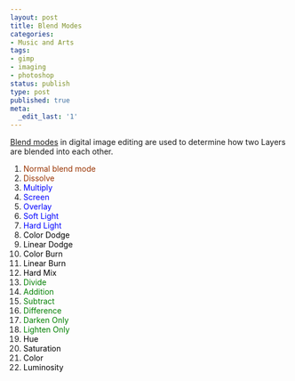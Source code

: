 ```yaml
---
layout: post
title: Blend Modes
categories:
- Music and Arts
tags:
- gimp
- imaging
- photoshop
status: publish
type: post
published: true
meta:
  _edit_last: '1'
---
```

<a href="http://en.wikipedia.org/wiki/Blend_modes">Blend modes</a> in digital image editing are used to determine how two Layers are blended into each other.
<ol>
	<li><span style="color: #993300;">Normal blend mode</span></li>
	<li><span style="color: #993300;">Dissolve</span></li>
	<li><span style="color: #0000ff;">Multiply</span></li>
	<li><span style="color: #0000ff;">Screen</span></li>
	<li><span style="color: #0000ff;">Overlay</span></li>
	<li><span style="color: #0000ff;">Soft Light</span></li>
	<li><span style="color: #0000ff;">Hard Light</span></li>
	<li><span style="color: #0000ff;"><span style="color: #000000;">Color Dodge</span></span></li>
	<li><span style="color: #0000ff;"><span style="color: #000000;">Linear Dodge</span></span></li>
	<li><span style="color: #0000ff;"><span style="color: #000000;">Color Burn</span></span></li>
	<li><span style="color: #0000ff;"><span style="color: #000000;">Linear Burn</span></span></li>
	<li><span style="color: #0000ff;"><span style="color: #000000;">Hard Mix</span></span></li>
	<li><span style="color: #0000ff;"><span><span style="color: #008000;">Divide</span></span></span></li>
	<li><span style="color: #0000ff;"><span><span style="color: #008000;"><span style="color: #000000;"><span style="color: #008000;">Addition</span></span></span></span></span></li>
	<li><span style="color: #0000ff;"><span><span style="color: #008000;"><span style="color: #000000;"><span style="color: #008000;"><span style="color: #000000;"><span style="color: #008000;">Subtract</span></span></span></span></span></span></span></li>
	<li><span style="color: #0000ff;"><span><span style="color: #008000;"><span style="color: #000000;"><span style="color: #008000;"><span style="color: #000000;"><span style="color: #008000;"><span style="color: #000000;"><span style="color: #008000;">Difference</span></span></span></span></span></span></span></span></span></li>
	<li><span style="color: #0000ff;"><span><span style="color: #008000;"><span style="color: #000000;"><span style="color: #008000;"><span style="color: #000000;"><span style="color: #008000;"><span style="color: #000000;"><span style="color: #008000;"><span style="color: #000000;"><span style="color: #008000;">Darken Only</span></span></span></span></span></span></span></span></span></span></span></li>
	<li><span style="color: #0000ff;"><span><span style="color: #008000;"><span style="color: #000000;"><span style="color: #008000;"><span style="color: #000000;"><span style="color: #008000;"><span style="color: #000000;"><span style="color: #008000;"><span style="color: #000000;"><span style="color: #008000;"><span style="color: #000000;"><span style="color: #008000;">Lighten Only</span></span></span></span></span></span></span></span></span></span></span></span></span></li>
	<li><span style="color: #0000ff;"><span><span style="color: #008000;"><span style="color: #000000;"><span style="color: #008000;"><span style="color: #000000;"><span style="color: #008000;"><span style="color: #000000;"><span style="color: #008000;"><span style="color: #000000;"><span style="color: #008000;"><span style="color: #000000;"><span style="color: #008000;"><span style="color: #000000;">Hue</span></span></span></span></span></span></span></span></span></span></span></span></span></span></li>
	<li><span style="color: #0000ff;"><span><span style="color: #008000;"><span style="color: #000000;"><span style="color: #008000;"><span style="color: #000000;"><span style="color: #008000;"><span style="color: #000000;"><span style="color: #008000;"><span style="color: #000000;"><span style="color: #008000;"><span style="color: #000000;"><span style="color: #008000;"><span style="color: #000000;">Saturation</span></span></span></span></span></span></span></span></span></span></span></span></span></span></li>
	<li><span style="color: #0000ff;"><span><span style="color: #008000;"><span style="color: #000000;"><span style="color: #008000;"><span style="color: #000000;"><span style="color: #008000;"><span style="color: #000000;"><span style="color: #008000;"><span style="color: #000000;"><span style="color: #008000;"><span style="color: #000000;"><span style="color: #008000;"><span style="color: #000000;">Color</span></span></span></span></span></span></span></span></span></span></span></span></span></span></li>
	<li><span style="color: #0000ff;"><span><span style="color: #008000;"><span style="color: #000000;"><span style="color: #008000;"><span style="color: #000000;"><span style="color: #008000;"><span style="color: #000000;"><span style="color: #008000;"><span style="color: #000000;"><span style="color: #008000;"><span style="color: #000000;"><span style="color: #008000;"><span style="color: #000000;">Luminosity</span></span></span></span></span></span></span></span></span></span></span></span></span></span></li>
</ol>

